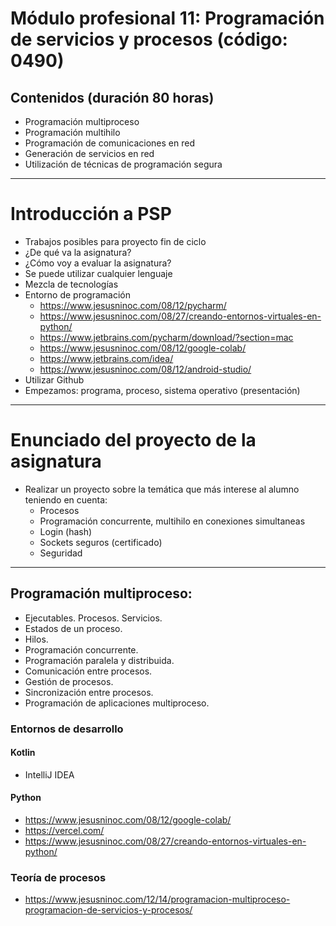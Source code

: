 # Módulo profesional 11: Programación de servicios y procesos (código: 0490)
## Contenidos (duración 80 horas)

- Programación multiproceso
- Programación multihilo
- Programación de comunicaciones en red
- Generación de servicios en red
- Utilización de técnicas de programación segura

-----------------------

# Introducción a PSP

- Trabajos posibles para proyecto fin de ciclo
- ¿De qué va la asignatura?
- ¿Cómo voy a evaluar la asignatura?
- Se puede utilizar cualquier lenguaje
- Mezcla de tecnologías
- Entorno de programación
  - https://www.jesusninoc.com/08/12/pycharm/
  - https://www.jesusninoc.com/08/27/creando-entornos-virtuales-en-python/
  - https://www.jetbrains.com/pycharm/download/?section=mac
  - https://www.jesusninoc.com/08/12/google-colab/
  - https://www.jetbrains.com/idea/
  - https://www.jesusninoc.com/08/12/android-studio/
- Utilizar Github
- Empezamos: programa, proceso, sistema operativo (presentación)

-----------------------

# Enunciado del proyecto de la asignatura

- Realizar un proyecto sobre la temática que más interese al alumno teniendo en cuenta:
  - Procesos
  - Programación concurrente, multihilo en conexiones simultaneas
  - Login (hash)
  - Sockets seguros (certificado)
  - Seguridad

-----------------------

## Programación multiproceso:
 -	Ejecutables. Procesos. Servicios.
 -	Estados de un proceso.
 -	Hilos.
 -	Programación concurrente.
 -	Programación paralela y distribuida.
 -	Comunicación entre procesos.
 -	Gestión de procesos.
 -	Sincronización entre procesos.
 -	Programación de aplicaciones multiproceso.

### Entornos de desarrollo
#### Kotlin
- IntelliJ IDEA
#### Python
- https://www.jesusninoc.com/08/12/google-colab/
- https://vercel.com/
- https://www.jesusninoc.com/08/27/creando-entornos-virtuales-en-python/

### Teoría de procesos
* https://www.jesusninoc.com/12/14/programacion-multiproceso-programacion-de-servicios-y-procesos/
